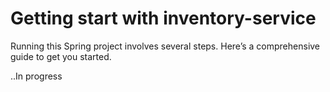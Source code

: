# Getting start with inventory-service
Running this Spring project involves several steps. Here’s a comprehensive guide to get you started.

..In progress
